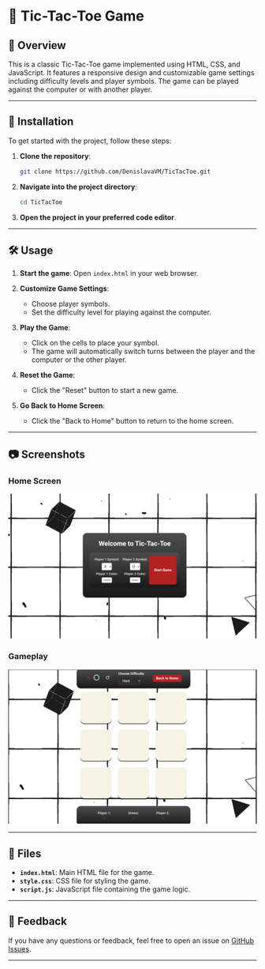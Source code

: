 # 🎯 Tic-Tac-Toe Game

## 📖 Overview

This is a classic Tic-Tac-Toe game implemented using HTML, CSS, and JavaScript. It features a responsive design and customizable game settings including difficulty levels and player symbols. The game can be played against the computer or with another player.

---

## 🚀 Installation

To get started with the project, follow these steps:

1. **Clone the repository**:
    ```bash
    git clone https://github.com/DenislavaVM/TicTacToe.git
    ```

2. **Navigate into the project directory**:
    ```bash
    cd TicTacToe
    ```

3. **Open the project in your preferred code editor**.

---

## 🛠️ Usage

1. **Start the game**:
   Open `index.html` in your web browser.

2. **Customize Game Settings**:
   - Choose player symbols.
   - Set the difficulty level for playing against the computer.

3. **Play the Game**:
   - Click on the cells to place your symbol.
   - The game will automatically switch turns between the player and the computer or the other player.

4. **Reset the Game**:
   - Click the "Reset" button to start a new game.

5. **Go Back to Home Screen**:
   - Click the "Back to Home" button to return to the home screen.

---

## 📷 Screenshots

### Home Screen
![Game Screenshot](images/screenshot.png)

### Gameplay
![Game Screenshot](images/screenshot1.png)

---

## 📂 Files

- **`index.html`**: Main HTML file for the game.
- **`style.css`**: CSS file for styling the game.
- **`script.js`**: JavaScript file containing the game logic.

---

## 💬 Feedback

If you have any questions or feedback, feel free to open an issue on [GitHub Issues](https://github.com/DenislavaVM/TicTacToe/issues).

---